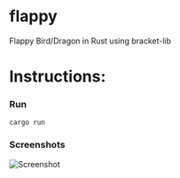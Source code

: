 # flappy
Flappy Bird/Dragon in Rust using bracket-lib

# Instructions:

### Run
```
cargo run
```
### Screenshots
![Screenshot]([https://assets.digitalocean.com/articles/alligator/boo.svg](https://raw.githubusercontent.com/udaysr71/flappy/main/screenshots/flappy_dragon.png)https://raw.githubusercontent.com/udaysr71/flappy/main/screenshots/flappy_dragon.png)

